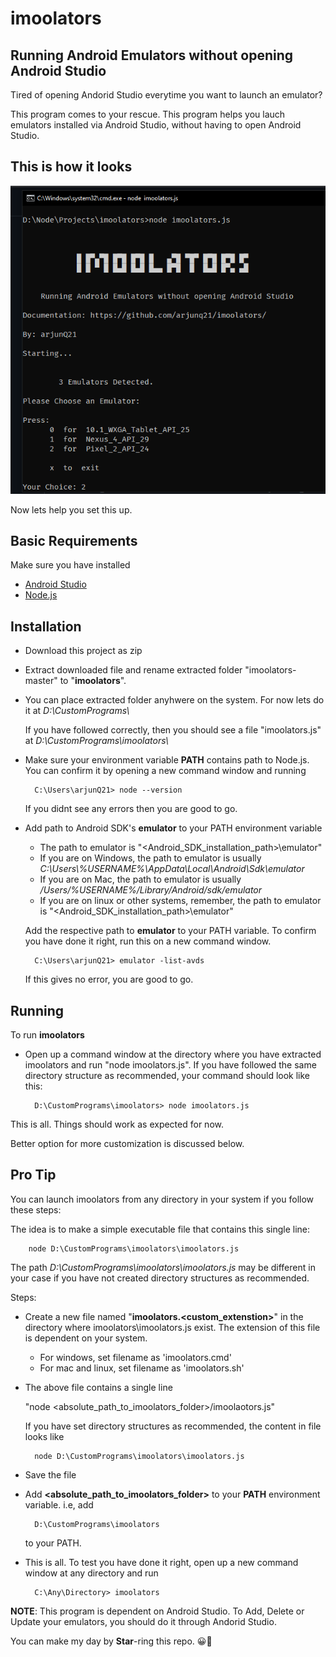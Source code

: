 # imoolators

## Running Android Emulators without opening Android Studio

Tired of opening Andorid Studio everytime you want to launch an emulator?

This program comes to your rescue.
This program helps you lauch emulators installed via Android Studio, without having to open Android Studio.

## This is how it looks

![Imoolators Demo](https://raw.githubusercontent.com/arjunQ21/imoolators/master/docs/images/imoolators-demo.png?token=ALBRSXTEZVAJKQF7HBS45JTAFZSM6)

Now lets help you set this up.

## Basic Requirements

Make sure you have installed

* [Android Studio](https://developer.android.com/studio)
* [Node.js](https://nodejs.org/en/download/)

## Installation

* Download this project as zip
* Extract downloaded file and rename extracted folder "imoolators-master" to "**imoolators**".
* You can place extracted folder anyhwere on the system. For now lets do it at *D:\CustomPrograms\\*

    If you have followed correctly, then you should see a file "imoolators.js" at *D:\CustomPrograms\imoolators\\*

* Make sure your environment variable **PATH** contains path to Node.js. You can confirm it by opening a new command window and running

        C:\Users\arjunQ21> node --version
    If you didnt see any errors then you are good to go.

* Add path to Android SDK's **emulator** to your PATH environment variable
  * The path to emulator is  "<Android_SDK_installation_path>\emulator"
  * If you are on Windows, the path to emulator is usually *C:\Users\\%USERNAME%\AppData\Local\Android\Sdk\emulator*
  * If you are on Mac, the path to emulator is usually
  */Users/%USERNAME%/Library/Android/sdk/emulator*
  * If you are on linux or other systems, remember, the path to emulator is  "<Android_SDK_installation_path>\emulator"

  Add the respective path to **emulator** to your PATH  variable. To confirm you have done it right, run this on a new command window.

        C:\Users\arjunQ21> emulator -list-avds
    If this gives no error, you are good to go.

## Running

To run **imoolators**

* Open up a command window at the directory where you have extracted imoolators and run "node imoolators.js".
If you have followed the same directory structure as recommended, your command should look like this:

        D:\CustomPrograms\imoolators> node imoolators.js

This is all. Things should work as expected for now.

Better option for more customization is discussed below.

## Pro Tip

You can launch imoolators from any directory in your system if you follow these steps:

The idea is to make a simple executable file that contains this single line:

        node D:\CustomPrograms\imoolators\imoolators.js
The path *D:\CustomPrograms\imoolators\imoolators.js* may be different in your case if you have not created directory structures as recommended.

Steps:

* Create a new file named "**imoolators.<custom_extenstion>**" in the directory where imoolators\imoolators.js exist. The extension of this file is dependent on your system.
  * For windows, set filename as 'imoolators.cmd'
  * For mac and linux, set filename as 'imoolators.sh'

* The above file contains a single line

  "node <absolute_path_to_imoolators_folder>/imoolaotors.js"

  If you have set directory structures as recommended, the content in file looks like

        node D:\CustomPrograms\imoolators\imoolators.js
* Save the file
* Add **<absolute_path_to_imoolators_folder>** to your **PATH** environment variable. i.e, add

        D:\CustomPrograms\imoolators
    to your PATH.
* This is all. To test you have done it right, open up a new command window at any directory and run

        C:\Any\Directory> imoolators

**NOTE**:
This program is dependent on Android Studio. To Add, Delete or Update your emulators, you should do it through Andorid Studio.

You can make my day by **Star**-ring this repo. 😀🧐
